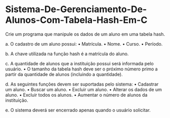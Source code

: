 # Sistema-De-Gerenciamento-De-Alunos-Com-Tabela-Hash-Em-C
Crie um programa que manipule os dados de um aluno em uma tabela hash.

  a. O cadastro de um aluno possui:
    • Matrícula.
    • Nome.
    • Curso.
    • Período.
  
  b. A chave utilizada na função hash é a matrícula do aluno.
  
  c. A quantidade de alunos que a instituição possui será informada
  pelo usuário.
    • O tamanho da tabela hash deve ser o próximo número primo a partir da quantidade de alunos (incluindo a quantidade).
    
  d. As seguintes funções devem ser suportadas pelo sistema:
    • Cadastrar um aluno.
    • Buscar um aluno.
    • Excluir um aluno.
    • Alterar os dados de um aluno.
    • Excluir todos os alunos.
    • Aumentar o número de alunos da instituição.
    
  e. O sistema deverá ser encerrado apenas quando o usuário solicitar.

